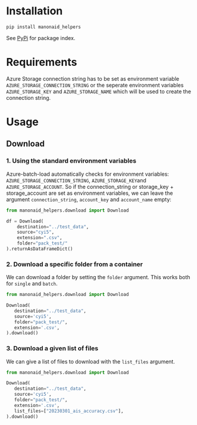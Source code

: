 
# Installation

```commandline
pip install manonaid_helpers
```

See [PyPi](https://pypi.org/project/manonaid-helpers/) for package index.

# Requirements

Azure Storage connection string has to be set as environment variable `AZURE_STORAGE_CONNECTION_STRING` or
the seperate environment variables `AZURE_STORAGE_KEY` and `AZURE_STORAGE_NAME` which will be used to create the connection string.

# Usage

## Download
### 1. Using the standard environment variables

Azure-batch-load automatically checks for environment variables: `AZURE_STORAGE_CONNECTION_STRING`,
   `AZURE_STORAGE_KEY`and `AZURE_STORAGE_ACCOUNT`.
So if the connection_string or storage_key + storage_account are set as environment variables,
   we can leave the argument `connection_string`, `account_key` and `account_name` empty:

```python
from manonaid_helpers.download import Download

df = Download(
    destination="../test_data", 
    source="cyi5", 
    extension=".csv", 
    folder="pack_test/"
).returnAsDataFrameDict()

```

### 2. Download a specific folder from a container

We can download a folder by setting the `folder` argument. This works both for `single` and `batch`.

```python
from manonaid_helpers.download import Download

Download(
   destination="../test_data",
   source='cyi5',
   folder="pack_test/",
   extension='.csv',
).download()
```

### 3. Download a given list of files

We can give a list of files to download with the `list_files` argument.

```python
from manonaid_helpers.download import Download

Download(
   destination="../test_data",
   source='cyi5',
   folder="pack_test/",
   extension='.csv',
   list_files=["20230301_ais_accuracy.csv"],
).download()
```
